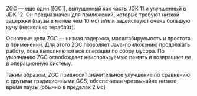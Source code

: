 ZGC — еще один [[GC]], выпущенный как часть JDK 11 и улучшенный в JDK 12. Он предназначен для приложений, которые требуют низкой задержки (паузы в менее чем 10 мс) и/или задействуют очень большую кучу (несколько терабайт).

Основные цели ZGC — низкая задержка, масштабируемость и простота в применении. Для этого ZGC позволяет Java-приложению продолжать работу, пока выполняются все операции по сбору мусора. По умолчанию ZGC освобождает неиспользуемую память и возвращает ее в операционную систему.

Таким образом, ZGC привносит значительное улучшение по сравнению с другими традиционными GCS, обеспечивая чрезвычайно низкое время паузы (обычно в пределах 2 мс)